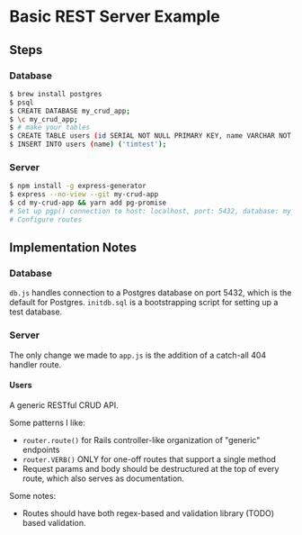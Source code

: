 # Basic REST Server Example

## Steps

### Database

```bash
$ brew install postgres
$ psql
$ CREATE DATABASE my_crud_app;
$ \c my_crud_app;
$ # make your tables
$ CREATE TABLE users (id SERIAL NOT NULL PRIMARY KEY, name VARCHAR NOT NULL);
$ INSERT INTO users (name) ('timtest');
```

### Server

```bash
$ npm install -g express-generator
$ express --no-view --git my-crud-app
$ cd my-crud-app && yarn add pg-promise
# Set up pgp() connection to host: localhost, port: 5432, database: my_crud_app
# Configure routes
```

## Implementation Notes

### Database

`db.js` handles connection to a Postgres database on port 5432, which is the default for Postgres. `initdb.sql` is a bootstrapping script for setting up a test database.

### Server

The only change we made to `app.js` is the addition of a catch-all 404 handler route.

#### Users

A generic RESTful CRUD API.

Some patterns I like:

* `router.route()` for Rails controller-like organization of "generic" endpoints
* `router.VERB()` ONLY for one-off routes that support a single method
* Request params and body should be destructured at the top of every route, which also serves as documentation.

Some notes:

* Routes should have both regex-based and validation library (TODO) based validation.